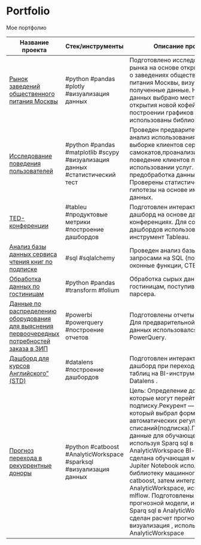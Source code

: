 # Portfolio
Мое портфолио

| Название проекта  | Стек/инструменты | Описание проекта|
| ----------------- | ---------------- |---------------- |
| [Рынок заведений общественного питания Москвы](https://github.com/RustamBash7/Portfolio/blob/main/Project-plotly/plotly.ipynb)  | #python #pandas #plotly #визуализация данных  | Подготовлено исследование рынка на основе открытых данных о заведениях общественного питания Москвы, визуализированы полученные данные. На основе данных выбрано место для открытия новой кофейни. В построении графиков  использованы библиотека plotly.   |
| [Исследование поведения пользователей](https://github.com/RustamBash7/Portfolio/blob/main/project-scipy/scypi.ipynb)  |  #python #pandas #matplotlib #scypy #визуализация данных #статистический тест| Проведен предварительный анализ использования тарифов на выборке клиентов сервиса самокатов,проанализировано поведение клиентов при использовании услуг. Проведена предобработка данных, их анализ. Проверены статистические гипотезы на основе имеющихся данных.  |
| [TED-конференции](https://public.tableau.com/app/profile/rustam.s3669/viz/TED-conference_17114765430240/TED-)  | #tableu #продуктовые метрики #построение дашбордов  | Подготовлен интерактивный дашборд на основе данных о конференциях. Для создания дашбордов использован BI-инструмент Tableau.  |
| [Анализ базы данных сервиса чтения книг по подписке](https://github.com/RustamBash7/Portfolio/blob/main/project-sql/sql_books.ipynb)  |  #sql #sqlalchemy| Проведен анализ базы данных c запросами на SQL (подзапросы, оконные функции, CTE).  |
| [Обработка данных по гостиницам](https://github.com/RustamBash7/Portfolio/blob/main/project-transform/tecnezis.ipynb)  |  #python #pandas #transform #folium| Обработка сырых данных по гостиницам, поступившим от парсера.  |
| [Данные по распределению оборудования для выяснения первоочередных потребностей заказа в ЗИП](https://github.com/RustamBash7/Portfolio/blob/1d96b066ec51bec036563f1da8272d8385cd8426/project-zip/ZIP.pdf)  | #powerbi #powerquery #построение отчетов | Подготовлены отчеты в POWER BI . Для предварительной обработки данных использовался Excel c PowerQuery.  |
| [Дашборд для курсов Английского” (STD)](https://datalens.yandex.cloud/83iwkkjnucxqv-report-english-ya-praktikum)  | #datalens #построение дашбордов  | Подготовлен интерактивный дашборд при переходе с  Google таблиц на BI-инструмент Yandex Datalens .|
| [Прогноз перехода в рекуррентные доноры](https://github.com/RustamBash7/Portfolio/blob/main/project-catboost/AWmodul4.ipynb)  | #python #catboost #AnalyticWorkspace #sparksql #визуализация данных  | Цель: Определение доноров, которые могут перейти на подписку.Рекурент — донор, который выбрал формат автоматических регулярных списаний(подписка).Подготовлены данные для обучающей модели, используя Sparq sql в AnalyticWorkspace BI-cистеме, сделана обучающая модель в Jupiter Notebook используя библиотеку машинного обучения catboost, затем интегрирована в AnalyticWorkspace, используя mlflow.  Подготовлены данные для прогнозной модели, используя Sparq sql в AnalyticWorkspace, сделан расчет прогноза и его визуализация , используя AnalyticWorkspace |   |
